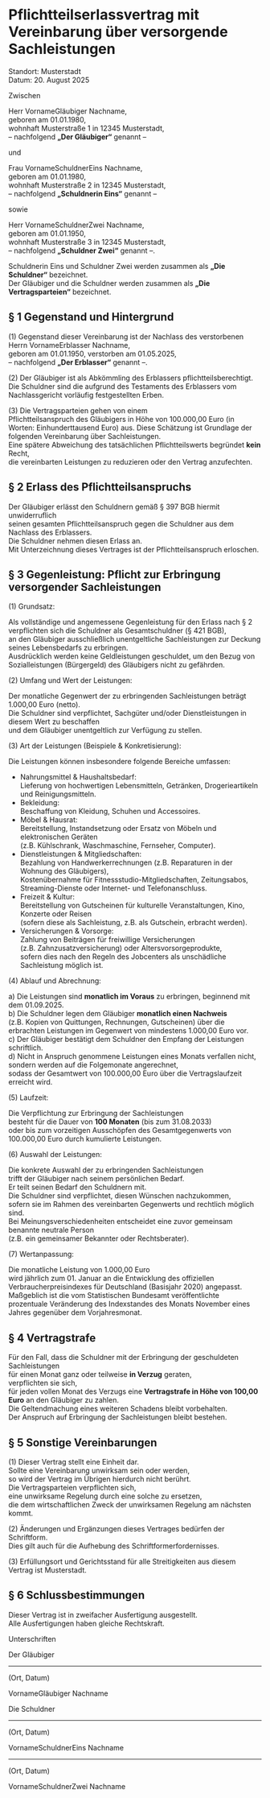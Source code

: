 # Pflichtteilserlassvertrag mit Vereinbarung über versorgende Sachleistungen

Standort: Musterstadt  
Datum: 20. August 2025

Zwischen

Herr VornameGläubiger Nachname,  
geboren am 01.01.1980,  
wohnhaft Musterstraße 1 in 12345 Musterstadt,  
– nachfolgend **„Der Gläubiger“** genannt –

und

Frau VornameSchuldnerEins Nachname,  
geboren am 01.01.1980,  
wohnhaft Musterstraße 2 in 12345 Musterstadt,  
– nachfolgend **„Schuldnerin Eins“** genannt –

sowie

Herr VornameSchuldnerZwei Nachname,  
geboren am 01.01.1950,  
wohnhaft Musterstraße 3 in 12345 Musterstadt,  
– nachfolgend **„Schuldner Zwei“** genannt –.

Schuldnerin Eins und Schuldner Zwei werden zusammen als **„Die Schuldner“** bezeichnet.  
Der Gläubiger und die Schuldner werden zusammen als **„Die Vertragsparteien“** bezeichnet.

## § 1 Gegenstand und Hintergrund

(1) Gegenstand dieser Vereinbarung ist der Nachlass des verstorbenen  
Herrn VornameErblasser Nachname,  
geboren am 01.01.1950, verstorben am 01.05.2025,  
– nachfolgend **„Der Erblasser“** genannt –.

(2) Der Gläubiger ist als Abkömmling des Erblassers pflichtteilsberechtigt.  
Die Schuldner sind die aufgrund des Testaments des Erblassers vom Nachlassgericht vorläufig festgestellten Erben.

(3) Die Vertragsparteien gehen von einem  
Pflichtteilsanspruch des Gläubigers in Höhe von 100.000,00 Euro (in Worten: Einhunderttausend Euro) aus. 
Diese Schätzung ist Grundlage der folgenden Vereinbarung über Sachleistungen.  
Eine spätere Abweichung des tatsächlichen Pflichtteilswerts begründet **kein** Recht,  
die vereinbarten Leistungen zu reduzieren oder den Vertrag anzufechten.

## § 2 Erlass des Pflichtteilsanspruchs

Der Gläubiger erlässt den Schuldnern gemäß § 397 BGB hiermit unwiderruflich  
seinen gesamten Pflichtteilsanspruch gegen die Schuldner aus dem Nachlass des Erblassers.  
Die Schuldner nehmen diesen Erlass an.  
Mit Unterzeichnung dieses Vertrages ist der Pflichtteilsanspruch erloschen.

## § 3 Gegenleistung: Pflicht zur Erbringung versorgender Sachleistungen

(1) Grundsatz:

Als vollständige und angemessene Gegenleistung für den Erlass nach § 2  
verpflichten sich die Schuldner als Gesamtschuldner (§ 421 BGB),  
an den Gläubiger ausschließlich unentgeltliche Sachleistungen zur Deckung seines Lebensbedarfs zu erbringen.  
Ausdrücklich werden keine Geldleistungen geschuldet, um den Bezug von Sozialleistungen (Bürgergeld) des Gläubigers nicht zu gefährden.

(2) Umfang und Wert der Leistungen:

Der monatliche Gegenwert der zu erbringenden Sachleistungen beträgt 1.000,00 Euro (netto).  
Die Schuldner sind verpflichtet, Sachgüter und/oder Dienstleistungen in diesem Wert zu beschaffen  
und dem Gläubiger unentgeltlich zur Verfügung zu stellen.

(3) Art der Leistungen (Beispiele & Konkretisierung):

Die Leistungen können insbesondere folgende Bereiche umfassen:

*   Nahrungsmittel & Haushaltsbedarf:  
  Lieferung von hochwertigen Lebensmitteln, Getränken, Drogerieartikeln und Reinigungsmitteln.
*   Bekleidung:  
  Beschaffung von Kleidung, Schuhen und Accessoires.
*   Möbel & Hausrat:  
  Bereitstellung, Instandsetzung oder Ersatz von Möbeln und elektronischen Geräten  
  (z.B. Kühlschrank, Waschmaschine, Fernseher, Computer).
*   Dienstleistungen & Mitgliedschaften:  
  Bezahlung von Handwerkerrechnungen (z.B. Reparaturen in der Wohnung des Gläubigers),  
  Kostenübernahme für Fitnessstudio-Mitgliedschaften, Zeitungsabos, Streaming-Dienste oder Internet- und Telefonanschluss.
*   Freizeit & Kultur:  
  Bereitstellung von Gutscheinen für kulturelle Veranstaltungen, Kino, Konzerte oder Reisen  
  (sofern diese als Sachleistung, z.B. als Gutschein, erbracht werden).
*   Versicherungen & Vorsorge:  
  Zahlung von Beiträgen für freiwillige Versicherungen  
  (z.B. Zahnzusatzversicherung) oder Altersvorsorgeprodukte,  
  sofern dies nach den Regeln des Jobcenters als unschädliche Sachleistung möglich ist.

(4) Ablauf und Abrechnung:

a) Die Leistungen sind **monatlich im Voraus** zu erbringen, beginnend mit dem 01.09.2025.  
b) Die Schuldner legen dem Gläubiger **monatlich einen Nachweis**  
(z.B. Kopien von Quittungen, Rechnungen, Gutscheinen) über die erbrachten Leistungen im Gegenwert von mindestens 1.000,00 Euro vor.  
c) Der Gläubiger bestätigt dem Schuldner den Empfang der Leistungen schriftlich.  
d) Nicht in Anspruch genommene Leistungen eines Monats verfallen nicht,  
sondern werden auf die Folgemonate angerechnet,  
sodass der Gesamtwert von 100.000,00 Euro über die Vertragslaufzeit erreicht wird.

(5) Laufzeit:

Die Verpflichtung zur Erbringung der Sachleistungen  
besteht für die Dauer von **100 Monaten** (bis zum 31.08.2033)  
oder bis zum vorzeitigen Ausschöpfen des Gesamtgegenwerts von 100.000,00 Euro durch kumulierte Leistungen.

(6) Auswahl der Leistungen:

Die konkrete Auswahl der zu erbringenden Sachleistungen  
trifft der Gläubiger nach seinem persönlichen Bedarf.  
Er teilt seinen Bedarf den Schuldnern mit.  
Die Schuldner sind verpflichtet, diesen Wünschen nachzukommen,  
sofern sie im Rahmen des vereinbarten Gegenwerts und rechtlich möglich sind.  
Bei Meinungsverschiedenheiten entscheidet eine zuvor gemeinsam benannte neutrale Person  
(z.B. ein gemeinsamer Bekannter oder Rechtsberater).

(7) Wertanpassung:

Die monatliche Leistung von 1.000,00 Euro  
wird jährlich zum 01. Januar an die Entwicklung des offiziellen Verbraucherpreisindexes für Deutschland (Basisjahr 2020) angepasst.  
Maßgeblich ist die vom Statistischen Bundesamt veröffentlichte  
prozentuale Veränderung des Indexstandes des Monats November eines Jahres gegenüber dem Vorjahresmonat.

## § 4 Vertragstrafe

Für den Fall, dass die Schuldner mit der Erbringung der geschuldeten Sachleistungen  
für einen Monat ganz oder teilweise **in Verzug** geraten,  
verpflichten sie sich,  
für jeden vollen Monat des Verzugs eine **Vertragstrafe in Höhe von 100,00 Euro** an den Gläubiger zu zahlen.  
Die Geltendmachung eines weiteren Schadens bleibt vorbehalten.  
Der Anspruch auf Erbringung der Sachleistungen bleibt bestehen.  

## § 5 Sonstige Vereinbarungen

(1) Dieser Vertrag stellt eine Einheit dar.  
Sollte eine Vereinbarung unwirksam sein oder werden,  
so wird der Vertrag im Übrigen hierdurch nicht berührt.  
Die Vertragsparteien verpflichten sich,  
eine unwirksame Regelung durch eine solche zu ersetzen,  
die dem wirtschaftlichen Zweck der unwirksamen Regelung am nächsten kommt.

(2) Änderungen und Ergänzungen dieses Vertrages bedürfen der Schriftform.  
Dies gilt auch für die Aufhebung des Schriftformerfordernisses.

(3) Erfüllungsort und Gerichtsstand für alle Streitigkeiten aus diesem Vertrag ist Musterstadt.

## § 6 Schlussbestimmungen

Dieser Vertrag ist in zweifacher Ausfertigung ausgestellt.  
Alle Ausfertigungen haben gleiche Rechtskraft.

Unterschriften

Der Gläubiger

_________________________  
(Ort, Datum)

VornameGläubiger Nachname

Die Schuldner

_________________________  
(Ort, Datum)

VornameSchuldnerEins Nachname

_________________________  
(Ort, Datum)

VornameSchuldnerZwei Nachname
